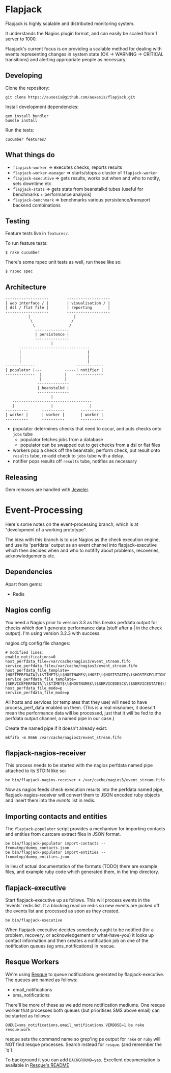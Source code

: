 Flapjack
========

Flapjack is highly scalable and distributed monitoring system.

It understands the Nagios plugin format, and can easily be scaled
from 1 server to 1000.

Flapjack's current focus is on providing a scalable method for dealing with events representing changes in system state (OK -> WARNING -> CRITICAL transitions) and alerting appropriate people as necessary.

Developing
----------

Clone the repository:

    git clone https://auxesis@github.com/auxesis/flapjack.git

Install development dependencies:

    gem install bundler
    bundle install

Run the tests:

    cucumber features/

What things do
--------------

  * `flapjack-worker` => executes checks, reports results
  * `flapjack-worker-manager` => starts/stops a cluster of `flapjack-worker`
  * `flapjack-executive` => gets results, works out when and who to notify, sets downtime etc
  * `flapjack-stats` => gets stats from beanstalkd tubes (useful for benchmarks + performance analysis)
  * `flapjack-benchmark` => benchmarks various persistence/transport backend combinations


Testing
-------

Feature tests live in `features/`.

To run feature tests:

    $ rake cucumber

There's some rspec unit tests as well, run these like so:

    $ rspec spec


Architecture
------------

    -------------------        -------------------
    | web interface / |        | visualisation / |
    | dsl / flat file |        | reporting       |
    -------------------        -------------------
              |                   |
               \                 /
                \               /
                 ---------------
                 | persistence |
                 ---------------
                        |
          -------------------------------
          |                             |
          |                             |
          |                             |
    -------------                  ------------
    | populator |---          -----| notifier |
    -------------  |          |    ------------
                   |          |
                  --------------
                  | beanstalkd |
                  --------------
                        |
       -----------------------------------
       |                |                |
    ----------      ----------       ----------
    | worker |      | worker |       | worker |
    ----------      ----------       ----------


- populator determines checks that need to occur, and puts checks onto `jobs` tube
  - populator fetches jobs from a database
  - populator can be swapped out to get checks from a dsl or flat files
- workers pop a check off the beanstalk, perform check, put result onto `results` tube,
  re-add check to `jobs` tube with a delay.
- notifier pops results off `results` tube, notifies as necessary

Releasing
---------

Gem releases are handled with [Jeweler](https://github.com/technicalpickles/jeweler).

Event-Processing
================

Here's some notes on the event-processing branch, which is at "development of a working prototype".

The idea with this branch is to use Nagios as the check execution engine, and use its 'perfdata' output as an event channel into flapjack-executive which then decides when and who to notifify about problems, recoveries, acknowledgements etc.

Dependencies
------------

Apart from gems:
- Redis

Nagios config
-------------

You need a Nagios prior to version 3.3 as this breaks perfdata output for checks which don't generate performance data (stuff after a | in the check output). I'm using version 3.2.3 with success.

nagios.cfg config file changes:

```
# modified lines:
enable_notifications=0
host_perfdata_file=/var/cache/nagios3/event_stream.fifo
service_perfdata_file=/var/cache/nagios3/event_stream.fifo
host_perfdata_file_template=[HOSTPERFDATA]\t$TIMET$\t$HOSTNAME$\tHOST\t$HOSTSTATE$\t$HOSTEXECUTIONTIME$\t$HOSTLATENCY$\t$HOSTOUTPUT$\t$HOSTPERFDATA$
service_perfdata_file_template=[SERVICEPERFDATA]\t$TIMET$\t$HOSTNAME$\t$SERVICEDESC$\t$SERVICESTATE$\t$SERVICEEXECUTIONTIME$\t$SERVICELATENCY$\t$SERVICEOUTPUT$\t$SERVICEPERFDATA$
host_perfdata_file_mode=p
service_perfdata_file_mode=p
```

All hosts and services (or templates that they use) will need to have process_perf_data enabled on them. (This is a real misnomer, it doesn't mean the performance data will be processed, just that it will be fed to the perfdata output channel, a named pipe in our case.)

Create the named pipe if it doesn't already exist:

    mkfifo -m 0666 /var/cache/nagios3/event_stream.fifo


flapjack-nagios-receiver
------------------------

This process needs to be started with the nagios perfdata named pipe attached to its STDIN like so:

    be bin/flapjack-nagios-receiver < /var/cache/nagios3/event_stream.fifo

Now as nagios feeds check execution results into the perfdata named pipe, flapjack-nagios-receiver will convert them to JSON encoded ruby objects and insert them into the *events* list in redis.

Importing contacts and entities
-------------------------------

The `flapjack-populator` script provides a mechanism for importing contacts and entities from custcare extract files in JSON format.

    be bin/flapjack-populator import-contacts --from=tmp/dummy_contacts.json
    be bin/flapjack-populator import-entities --from=tmp/dummy_entities.json

In lieu of actual documentation of the formats (TODO) there are example files, and example ruby code which generated them, in the tmp directory.

flapjack-executive
------------------

Start flapjack-executive up as follows. This will process events in the 'events' redis list. It a blocking read on redis so new events are picked off the events list and processed as soon as they created.

    be bin/flapjack-executive

When flapjack-executive decides somebody ought to be notified (for a problem, recovery, or acknowledgement or what-have-you) it looks up contact information and then creates a notification job on one of the notification queues (eg sms_notifications) in rescue.

Resque Workers
--------------

We're using [Resque](https://github.com/defunkt/resque) to queue notifications generated by flapjack-executive. The queues are named as follows:
- email_notifications
- sms_notifications

There'll be more of these as we add more notification mediums. One resque worker that processes both queues (but prioritises SMS above email) can be started as follows:

    QUEUE=sms_notifications,email_notifications VERBOSE=1 be rake resque:work

resque sets the command name so grep'ing ps output for `rake` or `ruby` will NOT find resque processes. Search instead for `resque`. (and remember the 'q').

To background it you can add `BACKGROUND=yes`. Excellent documentation is available in [Resque's README](https://github.com/defunkt/resque/blob/master/README.markdown)


